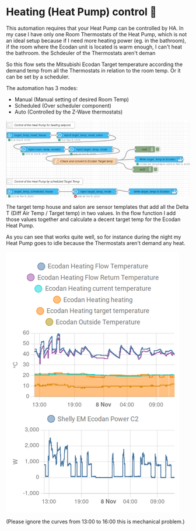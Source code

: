 Heating (Heat Pump) control 🎉️
================================

This automation requires that your Heat Pump can be controlled by HA. In my case I have only one Room Thermostats of the
Heat Pump, which is not an ideal setup because if I need more heating power (eg. in the bathroom), if the room where the
Ecodan unit is located is warm enough, I can't heat the bathroom. the Schdeuler of the Thermostats aren't deman

So this flow sets the Mitsubishi Ecodan Target temperature according the demand temp from all the Thermostats in relation
to the room temp. Or it can be set by a scheduler.

The automation has 3 modes:

- Manual (Manual setting of desired Room Temp)
- Scheduled (Over scheduler component)
- Auto (Controlled by the Z-Wave thermostats)

![image.png](./assets/1636369505842-image.png)

The target temp house and salon are sensor templates that add all the Delta T (Diff Air Temp / Target temp) in two values.
In the flow function I add those values together and calculate a decent target temp for the Ecodan Heat Pump.

As you can see that works quite well, so for instance during the night my Heat Pump goes to idle because the Thermostats aren't demand any heat.

![image.png](./assets/1636369995222-image.png)

(Please ignore the curves from 13:00 to 16:00 this is mechanical problem.)

